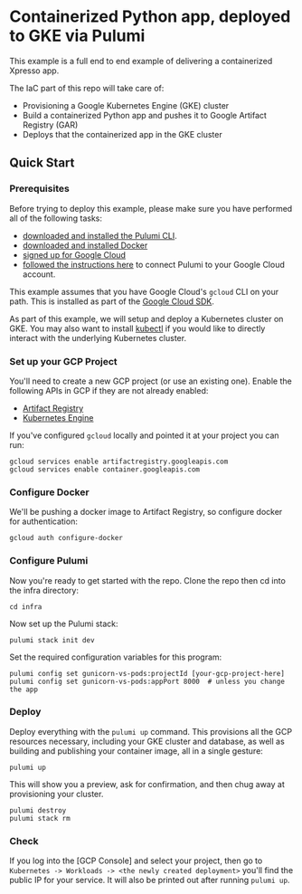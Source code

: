 # Containerized Python app, deployed to GKE via Pulumi

This example is a full end to end example of delivering a containerized Xpresso app.

The IaC part of this repo will take care of:

- Provisioning a Google Kubernetes Engine (GKE) cluster
- Build a containerized Python app and pushes it to Google Artifact Registry (GAR)
- Deploys that the containerized app in the GKE cluster

## Quick Start

### Prerequisites

Before trying to deploy this example, please make sure you have performed all of the following tasks:

- [downloaded and installed the Pulumi CLI](https://www.pulumi.com/docs/get-started/install/).
- [downloaded and installed Docker](https://docs.docker.com/install/)
- [signed up for Google Cloud](https://cloud.google.com/free/)
- [followed the instructions here](https://www.pulumi.com/docs/intro/cloud-providers/gcp/setup/) to connect Pulumi to your Google Cloud account.

This example assumes that you have Google Cloud's `gcloud` CLI on your path.
This is installed as part of the
[Google Cloud SDK](https://cloud.google.com/sdk/).

As part of this example, we will setup and deploy a Kubernetes cluster on GKE.
You may also want to install [kubectl](https://kubernetes.io/docs/tasks/tools/#kubectl) if you would like to directly interact with the underlying Kubernetes cluster.

### Set up your GCP Project

You'll need to create a new GCP project (or use an existing one).
Enable the following APIs in GCP if they are not already enabled:

- [Artifact Registry](https://cloud.google.com/artifact-registry/docs/enable-service#enable)
- [Kubernetes Engine](https://cloud.google.com/kubernetes-engine/docs/quickstart#before-you-begin)

If you've configured `gcloud` locally and pointed it at your project you can run:

```shell
gcloud services enable artifactregistry.googleapis.com
gcloud services enable container.googleapis.com
```

### Configure Docker

We'll be pushing a docker image to Artifact Registry, so configure docker for authentication:

```shell
gcloud auth configure-docker
```

### Configure Pulumi

Now you're ready to get started with the repo.
Clone the repo then cd into the infra directory:

```shell
cd infra
```

Now set up the Pulumi stack:

```shell
pulumi stack init dev
```

Set the required configuration variables for this program:

```shell
pulumi config set gunicorn-vs-pods:projectId [your-gcp-project-here]
pulumi config set gunicorn-vs-pods:appPort 8000  # unless you change the app
```

### Deploy

Deploy everything with the `pulumi up` command.
This provisions all the GCP resources necessary, including your GKE cluster and database, as well as building and publishing your container image, all in a single gesture:

```shell
pulumi up
```

This will show you a preview, ask for confirmation, and then chug away at provisioning your cluster.

```shell
pulumi destroy
pulumi stack rm
```

### Check

If you log into the [GCP Console] and select your project, then go to `Kubernetes -> Workloads -> <the newly created deployment>` you'll find the public IP for your service.
It will also be printed out after running `pulumi up`.
